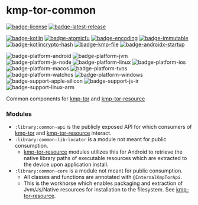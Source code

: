 # kmp-tor-common
[![badge-license]][url-license]
[![badge-latest-release]][url-latest-release]

[![badge-kotlin]][url-kotlin]
[![badge-atomicfu]][url-atomicfu]
[![badge-encoding]][url-encoding]
[![badge-immutable]][url-immutable]
[![badge-kotlincrypto-hash]][url-kotlincrypto-hash]
[![badge-kmp-file]][url-kmp-file]
[![badge-androidx-startup]][url-androidx-startup]

![badge-platform-android]
![badge-platform-jvm]
![badge-platform-js-node]
![badge-platform-linux]
![badge-platform-ios]
![badge-platform-macos]
![badge-platform-tvos]
![badge-platform-watchos]
![badge-platform-windows]
![badge-support-apple-silicon]
![badge-support-js-ir]
![badge-support-linux-arm]

Common components for [kmp-tor][url-kmp-tor] and [kmp-tor-resource][url-kmp-tor-resource]

### Modules

- `:library:common-api` is the publicly exposed API for which consumers of [kmp-tor][url-kmp-tor] 
  and [kmp-tor-resource][url-kmp-tor-resource] interact.
- `:library:common-lib-locator` is a module not meant for public consumption.
    - [kmp-tor-resource][url-kmp-tor-resource] modules utilizes this for Android to retrieve 
      the native library paths of executable resources which are extracted to the device
      upon application install.
- `:library:common-core` is a module not meant for public consumption.
    - All classes and functions are annotated with `@InternalKmpTorApi`.
    - This is the workhorse which enables packaging and extraction of Jvm/Js/Native resources
      for installation to the filesystem. See [kmp-tor-resource][url-kmp-tor-resource].

<!-- TAG_VERSION -->
[badge-latest-release]: https://img.shields.io/badge/latest--release-2.1.1-blue.svg?style=flat
[badge-license]: https://img.shields.io/badge/license-Apache%20License%202.0-blue.svg?style=flat

<!-- TAG_DEPENDENCIES -->
[badge-androidx-startup]: https://img.shields.io/badge/androidx.startup-1.1.1-6EDB8D.svg?logo=android
[badge-atomicfu]: https://img.shields.io/badge/kotlinx.atomicfu-0.24.0-blue.svg?logo=kotlin
[badge-encoding]: https://img.shields.io/badge/encoding-2.3.1-blue.svg?style=flat
[badge-immutable]: https://img.shields.io/badge/immutable-0.1.4-blue.svg?style=flat
[badge-kotlincrypto-hash]: https://img.shields.io/badge/KotlinCrypto.hash-0.6.1-blue.svg?style=flat
[badge-kotlin]: https://img.shields.io/badge/kotlin-1.9.24-blue.svg?logo=kotlin
[badge-kmp-file]: https://img.shields.io/badge/kmp--file-0.1.1-blue.svg?style=flat

<!-- TAG_PLATFORMS -->
[badge-platform-android]: http://img.shields.io/badge/-android-6EDB8D.svg?style=flat
[badge-platform-jvm]: http://img.shields.io/badge/-jvm-DB413D.svg?style=flat
[badge-platform-js]: http://img.shields.io/badge/-js-F8DB5D.svg?style=flat
[badge-platform-js-node]: https://img.shields.io/badge/-nodejs-68a063.svg?style=flat
[badge-platform-linux]: http://img.shields.io/badge/-linux-2D3F6C.svg?style=flat
[badge-platform-macos]: http://img.shields.io/badge/-macos-111111.svg?style=flat
[badge-platform-ios]: http://img.shields.io/badge/-ios-CDCDCD.svg?style=flat
[badge-platform-tvos]: http://img.shields.io/badge/-tvos-808080.svg?style=flat
[badge-platform-watchos]: http://img.shields.io/badge/-watchos-C0C0C0.svg?style=flat
[badge-platform-wasm]: https://img.shields.io/badge/-wasm-624FE8.svg?style=flat
[badge-platform-windows]: http://img.shields.io/badge/-windows-4D76CD.svg?style=flat
[badge-support-android-native]: http://img.shields.io/badge/support-[AndroidNative]-6EDB8D.svg?style=flat
[badge-support-apple-silicon]: http://img.shields.io/badge/support-[AppleSilicon]-43BBFF.svg?style=flat
[badge-support-js-ir]: https://img.shields.io/badge/support-[js--IR]-AAC4E0.svg?style=flat
[badge-support-linux-arm]: http://img.shields.io/badge/support-[LinuxArm]-2D3F6C.svg?style=flat

[url-androidx-startup]: https://developer.android.com/jetpack/androidx/releases/startup
[url-atomicfu]: https://github.com/Kotlin/kotlinx-atomicfu
[url-encoding]: https://github.com/05nelsonm/encoding
[url-immutable]: https://github.com/05nelsonm/immutable
[url-kotlincrypto-hash]: https://github.com/KotlinCrypto/hash
[url-latest-release]: https://github.com/05nelsonm/kmp-tor-common/releases/latest
[url-license]: https://www.apache.org/licenses/LICENSE-2.0
[url-kotlin]: https://kotlinlang.org
[url-kmp-file]: https://github.com/05nelsonm/kmp-file
[url-kmp-tor]: https://github.com/05nelsonm/kmp-tor
[url-kmp-tor-resource]: https://github.com/05nelsonm/kmp-tor-resource
